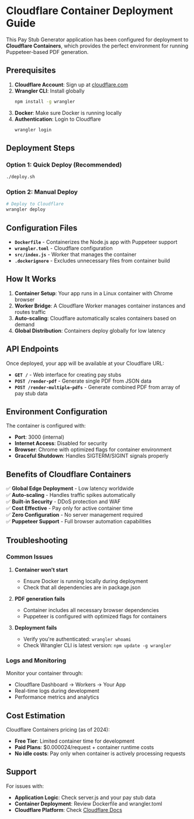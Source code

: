 # Cloudflare Container Deployment Guide

This Pay Stub Generator application has been configured for deployment to **Cloudflare Containers**, which provides the perfect environment for running Puppeteer-based PDF generation.

## Prerequisites

1. **Cloudflare Account**: Sign up at [cloudflare.com](https://cloudflare.com)
2. **Wrangler CLI**: Install globally
   ```bash
   npm install -g wrangler
   ```
3. **Docker**: Make sure Docker is running locally
4. **Authentication**: Login to Cloudflare
   ```bash
   wrangler login
   ```

## Deployment Steps

### Option 1: Quick Deploy (Recommended)
```bash
./deploy.sh
```

### Option 2: Manual Deploy
```bash
# Deploy to Cloudflare
wrangler deploy
```

## Configuration Files

- **`Dockerfile`** - Containerizes the Node.js app with Puppeteer support
- **`wrangler.toml`** - Cloudflare configuration
- **`src/index.js`** - Worker that manages the container
- **`.dockerignore`** - Excludes unnecessary files from container build

## How It Works

1. **Container Setup**: Your app runs in a Linux container with Chrome browser
2. **Worker Bridge**: A Cloudflare Worker manages container instances and routes traffic
3. **Auto-scaling**: Cloudflare automatically scales containers based on demand
4. **Global Distribution**: Containers deploy globally for low latency

## API Endpoints

Once deployed, your app will be available at your Cloudflare URL:

- **`GET /`** - Web interface for creating pay stubs
- **`POST /render-pdf`** - Generate single PDF from JSON data
- **`POST /render-multiple-pdfs`** - Generate combined PDF from array of pay stub data

## Environment Configuration

The container is configured with:
- **Port**: 3000 (internal)
- **Internet Access**: Disabled for security
- **Browser**: Chrome with optimized flags for container environment
- **Graceful Shutdown**: Handles SIGTERM/SIGINT signals properly

## Benefits of Cloudflare Containers

✅ **Global Edge Deployment** - Low latency worldwide  
✅ **Auto-scaling** - Handles traffic spikes automatically  
✅ **Built-in Security** - DDoS protection and WAF  
✅ **Cost Effective** - Pay only for active container time  
✅ **Zero Configuration** - No server management required  
✅ **Puppeteer Support** - Full browser automation capabilities  

## Troubleshooting

### Common Issues

1. **Container won't start**
   - Ensure Docker is running locally during deployment
   - Check that all dependencies are in package.json

2. **PDF generation fails**
   - Container includes all necessary browser dependencies
   - Puppeteer is configured with optimized flags for containers

3. **Deployment fails**
   - Verify you're authenticated: `wrangler whoami`
   - Check Wrangler CLI is latest version: `npm update -g wrangler`

### Logs and Monitoring

Monitor your container through:
- Cloudflare Dashboard → Workers → Your App
- Real-time logs during development
- Performance metrics and analytics

## Cost Estimation

Cloudflare Containers pricing (as of 2024):
- **Free Tier**: Limited container time for development
- **Paid Plans**: $0.000024/request + container runtime costs
- **No idle costs**: Pay only when container is actively processing requests

## Support

For issues with:
- **Application Logic**: Check server.js and your pay stub data
- **Container Deployment**: Review Dockerfile and wrangler.toml
- **Cloudflare Platform**: Check [Cloudflare Docs](https://developers.cloudflare.com/containers/) 